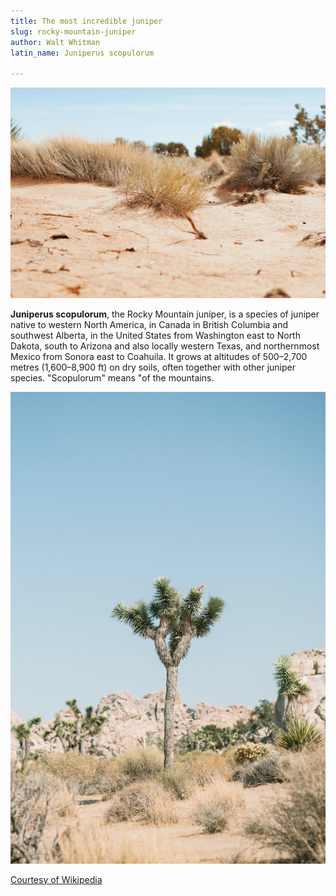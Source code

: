 ```yaml
---
title: The most incredible juniper
slug: rocky-mountain-juniper
author: Walt Whitman
latin_name: Juniperus scopulorum

---
```

![Juniper](../images/juniper.jpg)

**Juniperus scopulorum**, the Rocky Mountain juniper, is a species of juniper native to western North America, in Canada in British Columbia and southwest Alberta, in the United States from Washington east to North Dakota, south to Arizona and also locally western Texas, and northernmost Mexico from Sonora east to Coahuila. It grows at altitudes of 500–2,700 metres (1,600–8,900 ft) on dry soils, often together with other juniper species. "Scopulorum" means "of the mountains.

![Joshua Tree](../images/max-di-capua-AhHICglxxx8-unsplash.jpg)

<a href="https://en.wikipedia.org/wiki/Juniperus_scopulorum">
Courtesy of Wikipedia
</a>